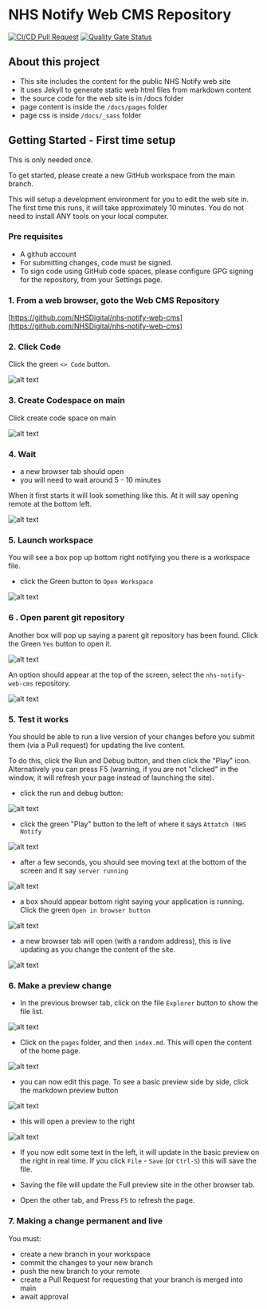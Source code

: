 # NHS Notify Web CMS Repository

[![CI/CD Pull Request](https://github.com/nhs-england-tools/repository-template/actions/workflows/cicd-1-pull-request.yaml/badge.svg)](https://github.com/nhs-england-tools/repository-template/actions/workflows/cicd-1-pull-request.yaml)
[![Quality Gate Status](https://sonarcloud.io/api/project_badges/measure?project=repository-template&metric=alert_status)](https://sonarcloud.io/summary/new_code?id=repository-template)

## About this project

- This site includes the content for the public NHS Notify web site
- It uses Jekyll to generate static web html files from markdown content
- the source code for the web site is in /docs folder
- page content is inside the `/docs/pages` folder
- page css is inside `/docs/_sass` folder

## Getting Started - First time setup

This is only needed once.

To get started, please create a new GitHub workspace from the main branch.

This will setup a development environment for you to edit the web site in. The first time this runs, it will take approximately 10 minutes. You do not need to install ANY tools on your local computer.

### Pre requisites

- A github account
- For submitting changes, code must be signed.
- To sign code using GitHub code spaces, please configure GPG signing for the repository, from your Settings page.

### 1. From a web browser, goto the Web CMS Repository

[https://github.com/NHSDigital/nhs-notify-web-cms](https://github.com/NHSDigital/nhs-notify-web-cms)

### 2. Click Code

Click the green `<> Code` button.

![alt text](assets/img/image.png)

### 3. Create Codespace on main

Click create code space on main

![alt text](assets/img/image-1.png)

### 4. Wait

- a new browser tab should open
- you will need to wait around 5 - 10 minutes

When it first starts it will look something like this. At it will say opening remote at the bottom left.

![alt text](assets/img/image-2.png)

### 5. Launch workspace

You will see a box pop up bottom right notifying you there is a workspace file.

- click the Green button to `Open Workspace`

![alt text](assets/img/image-3.png)

### 6 . Open parent git repository

Another box will pop up saying a parent git repository has been found. Click the Green `Yes` button to open it.

![alt text](assets/img/image-4.png)

An option should appear at the top of the screen, select the `nhs-notify-web-cms` repository.

![alt text](assets/img/image-5.png)

### 5. Test it works

You should be able to run a live version of your changes before you submit them (via a Pull request) for updating the live content.

To do this, click the Run and Debug button, and then click the "Play" icon. Alternatively you can press F5 (warning, if you are not "clicked" in the window, it will refresh your page instead of launching the site).

- click the run and debug button:

![alt text](assets/img/image-6.png)

- click the green "Play" button to the left of where it says `Attatch (NHS Notify`

![alt text](assets/img/image-7.png)

- after a few seconds, you should see moving text at the bottom of the screen and it say `server running`

![alt text](assets/img/image-8.png)

- a box should appear bottom right saying your application is running. Click the green `Open in browser button`

![alt text](assets/img/image-9.png)

- a new browser tab will open (with a random address), this is live updating as you change the content of the site.

![alt text](assets/img/image-10.png)

### 6. Make a preview change

- In the previous browser tab, click on the file `Explorer` button to show the file list.

![alt text](assets/img/image-11.png)

- Click on the `pages` folder, and then `index.md`. This will open the content of the home page.

![alt text](assets/img/image-12.png)

- you can now edit this page. To see a basic preview side by side, click the markdown preview button

![alt text](assets/img/image-13.png)

- this will open a preview to the right

![alt text](assets/img/image-14.png)

- If you now edit some text in the left, it will update in the basic preview on the right in real time. If you click `File` - `Save` (or `Ctrl-S`) this will save the file.

- Saving the file will update the Full preview site in the other browser tab.

- Open the other tab, and Press `F5` to refresh the page.

### 7. Making a change permanent and live

You must:

- create a new branch in your workspace
- commit the changes to your new branch
- push the new branch to your remote
- create a Pull Request for requesting that your branch is merged into main
- await approval
